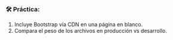 
### **🛠️ Práctica:**

1.  Incluye Bootstrap vía CDN en una página en blanco.
2.	Compara el peso de los archivos en producción vs desarrollo.